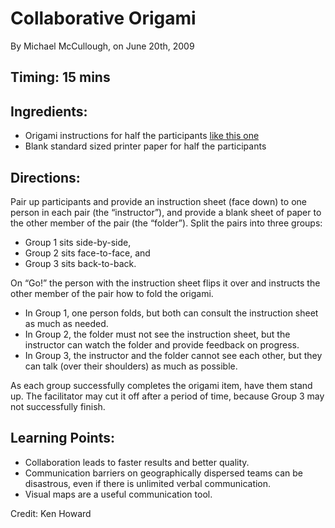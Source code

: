 # Collaborative Origami
By Michael McCullough, on June 20th, 2009

## Timing: 15 mins

## Ingredients:
* Origami instructions for half the participants [like this one](http://blog.tastycupcakes.com/wp-content/uploads/2010/12/Origami-Instructions-Improving.pdf)
* Blank standard sized printer paper for half the participants

## Directions:

Pair up participants and provide an instruction sheet (face down) to one person in each pair (the “instructor”), and provide a blank sheet of paper to the other member of the pair (the “folder”). Split the pairs into three groups:
* Group 1 sits side-by-side,
* Group 2 sits face-to-face, and
* Group 3 sits back-to-back.

On “Go!” the person with the instruction sheet flips it over and instructs the other member of the pair how to fold the origami.
* In Group 1, one person folds, but both can consult the instruction sheet as much as needed.
* In Group 2, the folder must not see the instruction sheet, but the instructor can watch the folder and provide feedback on progress.
* In Group 3, the instructor and the folder cannot see each other, but they can talk (over their shoulders) as much as possible.

As each group successfully completes the origami item, have them stand up. The facilitator may cut it off after a period of time, because Group 3 may not successfully finish.

## Learning Points:
* Collaboration leads to faster results and better quality.
* Communication barriers on geographically dispersed teams can be disastrous, even if there is unlimited verbal communication.
* Visual maps are a useful communication tool.


Credit: Ken Howard
